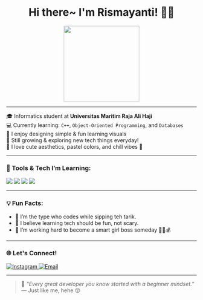 <h1 align="center">Hi there~ I'm Rismayanti! 🌸🧕</h1>

<p align="center">
  <img src="https://media.giphy.com/media/v1.Y2lkPTc5MGI3NjExcGF1YmgyODFjMnN0eXRvNTBxemNqYmQ4ZnV3bzA0ZzJ5YTUxc2FkZCZlcD12MV9naWZzX3NlYXJjaCZjdD1n/3ohs7KViF1Qw1gEuTS/giphy.gif" width="200"/>
</p>

---

🎓 Informatics student at **Universitas Maritim Raja Ali Haji**  
💻 Currently learning: `C++`, `Object-Oriented Programming`, and `Databases`  
🎨 I enjoy designing simple & fun learning visuals  
🌱 Still growing & exploring new tech things everyday!  
🌸 I love cute aesthetics, pastel colors, and chill vibes 🧋

---

### 🧰 Tools & Tech I’m Learning:

<p>
  <img src="https://img.shields.io/badge/C++-00599C?style=for-the-badge&logo=cplusplus&logoColor=white" />
  <img src="https://img.shields.io/badge/MySQL-005C84?style=for-the-badge&logo=mysql&logoColor=white" />
  <img src="https://img.shields.io/badge/Canva-F24E1E?style=for-the-badge&logo=canva&logoColor=white" />
  <img src="https://img.shields.io/badge/Figma-F14E1E?style=for-the-badge&logo=figma&logoColor=white" />
</p>

---

### 💡 Fun Facts:

- 🌼 I’m the type who codes while sipping teh tarik.
- 🧸 I believe learning tech should be fun, not scary.
- 🎀 I’m working hard to become a smart girl boss someday 👩‍💻💰

---

### 🌐 Let's Connect!

<p align="left">
  <a href="https://www.instagram.com/yourusername" target="_blank">
    <img alt="Instagram" src="https://img.shields.io/badge/Instagram-E4405F?style=flat-square&logo=instagram&logoColor=white" />
  </a>
  <a href="mailto:youremail@example.com">
    <img alt="Email" src="https://img.shields.io/badge/Email-D14836?style=flat-square&logo=gmail&logoColor=white" />
  </a>
</p>

---

> 🌟 *“Every great developer you know started with a beginner mindset.”*  
> — Just like me, hehe 😚

